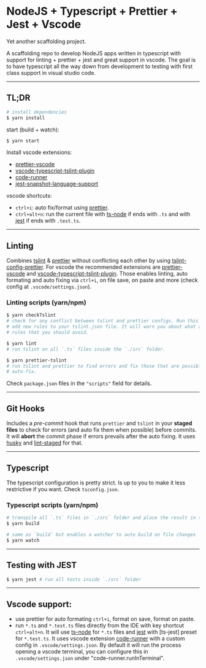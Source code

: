 # NodeJS + Typescript + Prettier + Jest + Vscode

Yet another scaffolding project.

A scaffolding repo to develop NodeJS apps written in typescript with support for
linting + prettier + jest and great support in vscode. The goal is to have
typescript all the way down from development to testing with first class support
in visual studio code.

--------------------------------------------------------------------------------

## TL;DR

```bash
# install dependencies
$ yarn install
```

start (build + watch):

```bash
$ yarn start
```

Install vscode extensions:

+ [prettier-vscode]
+ [vscode-typescript-tslint-plugin]
+ [code-runner]
+ [jest-snapshot-language-support]

vscode shortcuts:

+ `ctrl+i`: auto fix/format using [prettier].
+ `ctrl+alt+n`: run the current file with [ts-node] if ends with `.ts` and with
[jest] if ends with `.test.ts`.

--------------------------------------------------------------------------------

## Linting

Combines [tslint] & [prettier] without conflicting each other by using
[tslint-config-prettier]. For vscode the recommended extensions are
[prettier-vscode] and [vscode-typescript-tslint-plugin]. Those enables linting,
auto formating and auto fixing via `ctrl+i`, on file save, on paste and more
(check config at `.vscode/settings.json`).

### Linting scripts (yarn/npm)

```bash
$ yarn checkTslint
# check for any conflict between tslint and prettier configs. Run this when you
# add new rules to your tslint.json file. It will warn you about what are the
# rules that you should avoid.

$ yarn lint
# run tslint on all `.ts` files inside the `./src` folder.

$ yarn prettier-tslint
# run tslint and prettier to find errors and fix those that are possible to
# auto-fix.
```

Check `package.json` files in the `"scripts"` field for details.

--------------------------------------------------------------------------------

## Git Hooks

Includes a *pre-commit* hook that runs `prettier` and `tslint` in your **staged
files** to check for errors (and auto fix them when possible) before commits. It
will **abort** the commit phase if errors prevails after the auto fixing. It
uses [husky] and [lint-staged] for that.

--------------------------------------------------------------------------------

## Typescript

The typescript configuration is pretty strict. Is up to you to make it less
restrictive if you want. Check `tsconfig.json`.

### Typescript scripts (yarn/npm)

```bash
# transpile all `.ts` files in `./src` folder and place the result in the `./dist` folder
$ yarn build

# same as `build` but enables a watcher to auto build on file changes
$ yarn watch
```

--------------------------------------------------------------------------------

## Testing with JEST

```bash
$ yarn jest # run all tests inside `./src` folder
```

--------------------------------------------------------------------------------

## Vscode support:

+ use prettier for auto formating `ctrl+i`, format on save, format on paste.
+ run `*.ts` and `*.test.ts` files directly from the IDE with key shortcut
`ctrl+alt+n`. It will use [ts-node] for `*.ts` files and [jest] with [ts-jest]
preset for `*.test.ts`. It uses vscode extension [code-runner] with a custom
config in `.vscode/settings.json`. By default it will run the process opening a
vscode terminal, you can configure this in `.vscode/settings.json` under
"code-runner.runInTerminal".

<!-- modules and dev dependencies -->
[tslint]:https://palantir.github.io/tslint/
[prettier]:https://prettier.io/
[tslint-config-prettier]:https://github.com/prettier/tslint-config-prettier
[husky]:https://github.com/typicode/husky
[lint-staged]:https://www.npmjs.com/package/lint-staged
[ts-node]:https://github.com/TypeStrong/ts-node
[jest]:https://jestjs.io/

<!-- vscode extensions -->
[prettier-vscode]:https://marketplace.visualstudio.com/items?itemName=esbenp.prettier-vscode
[vscode-typescript-tslint-plugin]:https://marketplace.visualstudio.com/items?itemName=ms-vscode.vscode-typescript-tslint-plugin
[code-runner]:https://marketplace.visualstudio.com/items?itemName=formulahendry.code-runner
[jest-snapshot-language-support]: https://marketplace.visualstudio.com/items?itemName=tlent.jest-snapshot-language-support

[inline-snapshots]:https://jestjs.io/docs/en/snapshot-testing#inline-snapshots

